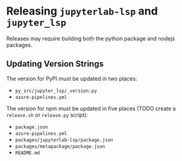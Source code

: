 # Releasing `jupyterlab-lsp` and `jupyter_lsp`

Releases may require building both the python package and nodejs packages.

## Updating Version Strings

The version for PyPI must be updated in two places:

- `py_src/jupyter_lsp/_version.py`
- `azure-pipelines.yml`

The version for npm must be updated in five places (TODO create a `release.sh` or `release.py` script):

- `package.json`
- `azure-pipelines.yml`
- `packages/jupyterlab-lsp/package.json`
- `packages/metapackage/package.json`
- `README.md`
